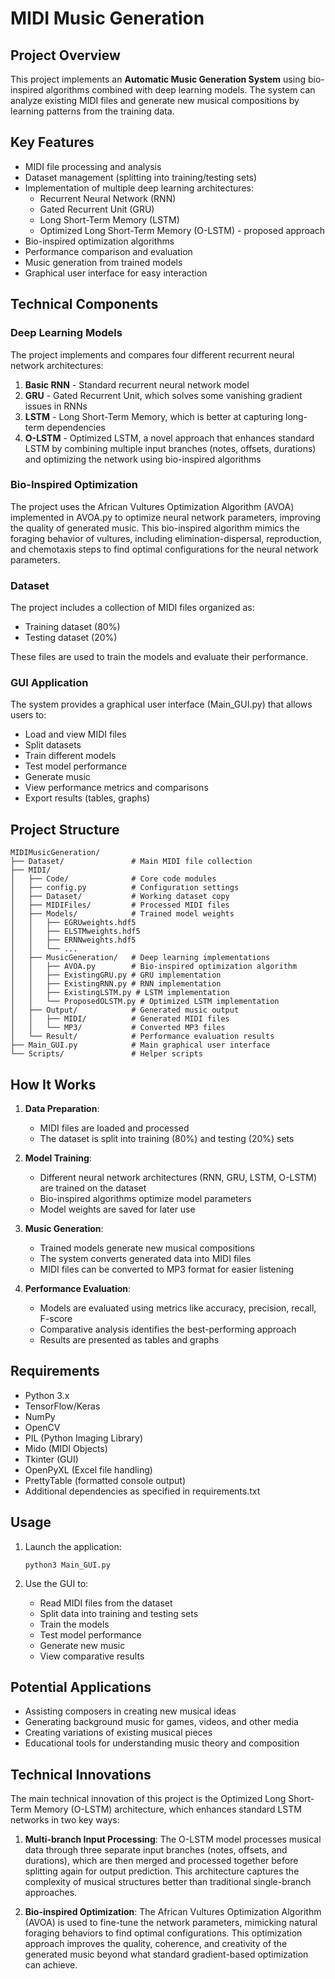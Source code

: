# MIDI Music Generation

## Project Overview

This project implements an **Automatic Music Generation System** using bio-inspired algorithms combined with deep learning models. The system can analyze existing MIDI files and generate new musical compositions by learning patterns from the training data.

## Key Features

- MIDI file processing and analysis
- Dataset management (splitting into training/testing sets)
- Implementation of multiple deep learning architectures:
  - Recurrent Neural Network (RNN)
  - Gated Recurrent Unit (GRU)
  - Long Short-Term Memory (LSTM)
  - Optimized Long Short-Term Memory (O-LSTM) - proposed approach
- Bio-inspired optimization algorithms
- Performance comparison and evaluation
- Music generation from trained models
- Graphical user interface for easy interaction

## Technical Components

### Deep Learning Models

The project implements and compares four different recurrent neural network architectures:

1. **Basic RNN** - Standard recurrent neural network model
2. **GRU** - Gated Recurrent Unit, which solves some vanishing gradient issues in RNNs
3. **LSTM** - Long Short-Term Memory, which is better at capturing long-term dependencies
4. **O-LSTM** - Optimized LSTM, a novel approach that enhances standard LSTM by combining multiple input branches (notes, offsets, durations) and optimizing the network using bio-inspired algorithms

### Bio-Inspired Optimization

The project uses the African Vultures Optimization Algorithm (AVOA) implemented in AVOA.py to optimize neural network parameters, improving the quality of generated music. This bio-inspired algorithm mimics the foraging behavior of vultures, including elimination-dispersal, reproduction, and chemotaxis steps to find optimal configurations for the neural network parameters.

### Dataset

The project includes a collection of MIDI files organized as:
- Training dataset (80%)
- Testing dataset (20%)

These files are used to train the models and evaluate their performance.

### GUI Application

The system provides a graphical user interface (Main_GUI.py) that allows users to:

- Load and view MIDI files
- Split datasets
- Train different models
- Test model performance
- Generate music
- View performance metrics and comparisons
- Export results (tables, graphs)

## Project Structure

```
MIDIMusicGeneration/
├── Dataset/               # Main MIDI file collection
├── MIDI/
│   ├── Code/              # Core code modules
│   ├── config.py          # Configuration settings
│   ├── Dataset/           # Working dataset copy
│   ├── MIDIFiles/         # Processed MIDI files
│   ├── Models/            # Trained model weights
│   │   ├── EGRUweights.hdf5
│   │   ├── ELSTMweights.hdf5
│   │   ├── ERNNweights.hdf5
│   │   └── ...
│   ├── MusicGeneration/   # Deep learning implementations
│   │   ├── AVOA.py        # Bio-inspired optimization algorithm
│   │   ├── ExistingGRU.py # GRU implementation
│   │   ├── ExistingRNN.py # RNN implementation
│   │   ├── ExistingLSTM.py # LSTM implementation
│   │   └── ProposedOLSTM.py # Optimized LSTM implementation
│   ├── Output/            # Generated music output
│   │   ├── MIDI/          # Generated MIDI files
│   │   └── MP3/           # Converted MP3 files
│   └── Result/            # Performance evaluation results
├── Main_GUI.py            # Main graphical user interface
└── Scripts/               # Helper scripts
```

## How It Works

1. **Data Preparation**:
   - MIDI files are loaded and processed
   - The dataset is split into training (80%) and testing (20%) sets

2. **Model Training**:
   - Different neural network architectures (RNN, GRU, LSTM, O-LSTM) are trained on the dataset
   - Bio-inspired algorithms optimize model parameters
   - Model weights are saved for later use

3. **Music Generation**:
   - Trained models generate new musical compositions
   - The system converts generated data into MIDI files
   - MIDI files can be converted to MP3 format for easier listening

4. **Performance Evaluation**:
   - Models are evaluated using metrics like accuracy, precision, recall, F-score
   - Comparative analysis identifies the best-performing approach
   - Results are presented as tables and graphs

## Requirements

- Python 3.x
- TensorFlow/Keras
- NumPy
- OpenCV
- PIL (Python Imaging Library)
- Mido (MIDI Objects)
- Tkinter (GUI)
- OpenPyXL (Excel file handling)
- PrettyTable (formatted console output)
- Additional dependencies as specified in requirements.txt

## Usage

1. Launch the application:
   ```
   python3 Main_GUI.py
   ```

2. Use the GUI to:
   - Read MIDI files from the dataset
   - Split data into training and testing sets
   - Train the models
   - Test model performance
   - Generate new music
   - View comparative results

## Potential Applications

- Assisting composers in creating new musical ideas
- Generating background music for games, videos, and other media
- Creating variations of existing musical pieces
- Educational tools for understanding music theory and composition

## Technical Innovations

The main technical innovation of this project is the Optimized Long Short-Term Memory (O-LSTM) architecture, which enhances standard LSTM networks in two key ways:

1. **Multi-branch Input Processing**: The O-LSTM model processes musical data through three separate input branches (notes, offsets, and durations), which are then merged and processed together before splitting again for output prediction. This architecture captures the complexity of musical structures better than traditional single-branch approaches.

2. **Bio-inspired Optimization**: The African Vultures Optimization Algorithm (AVOA) is used to fine-tune the network parameters, mimicking natural foraging behaviors to find optimal configurations. This optimization approach improves the quality, coherence, and creativity of the generated music beyond what standard gradient-based optimization can achieve. 